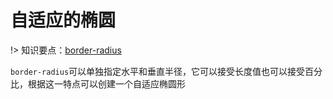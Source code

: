 # 自适应的椭圆

!> 知识要点：[border-radius](https://www.runoob.com/cssref/css3-pr-border-radius.html)

 `border-radius`可以单独指定水平和垂直半径，它可以接受长度值也可以接受百分比，根据这一特点可以创建一个自适应椭圆形

<vuep template="#ellipse"></vuep>
<script v-pre type="text/x-template" id="ellipse">
<style>
  main {
    display: flex;
    width: 100%;
    padding: 80px;
    flex-wrap: wrap;
    background: #b4a078;
    justify-content: space-around;
  }
  div {
    width: 150px;
    height: 100px;
    background: #655;
  }
  .auto-ellipse {
    border-radius: 50%;
  }
  .half-ellipse {
    border-radius: 100% 0 0 100% / 50%;
  }
  .quarter-ellipse {
    border-radius: 100% 0 0 0;
  }
</style>
<template>
  <main>
    <div class='auto-ellipse'></div>
    <div class='half-ellipse'></div>
    <div class='quarter-ellipse'></div>
  </main>
</template>
<script>  
</script>
</script>
